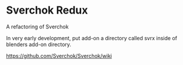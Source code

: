 # Sverchok Redux

A refactoring of Sverchok

In very early development, put add-on a directory called svrx inside of blenders add-on directory.

https://github.com/Sverchok/Sverchok/wiki
